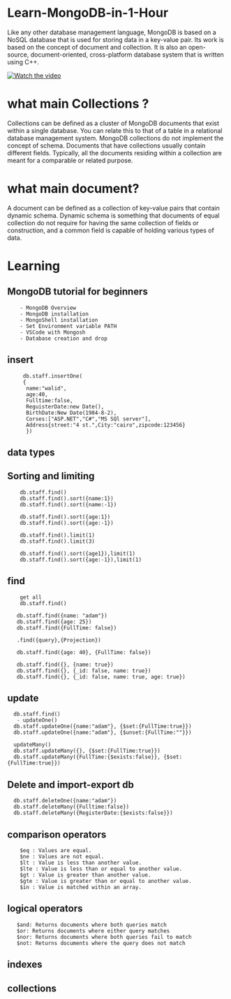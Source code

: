 # Learn-MongoDB-in-1-Hour
Like any other database management language, MongoDB is based on a NoSQL database that is used for storing data in a key-value pair. Its work is based on the concept of document and collection. It is also an open-source, document-oriented, cross-platform database system that is written using C++. 

[![Watch the video](https://img.youtube.com/vi/iLcJZ1QdE-E/0.jpg)](https://youtu.be/iLcJZ1QdE-E)

# what main Collections ?
Collections can be defined as a cluster of MongoDB documents that exist within a single database. You can relate this to that of a table in a relational database management system. MongoDB collections do not implement the concept of schema. Documents that have collections usually contain different fields. Typically, all the documents residing within a collection are meant for a comparable or related purpose.

# what main document?
A document can be defined as a collection of key-value pairs that contain dynamic schema. Dynamic schema is something that documents of equal collection do not require for having the same collection of fields or construction, and a common field is capable of holding various types of data.

# Learning 

## MongoDB tutorial for beginners
        - MongoDB Overview
        - MongoDB installation 
        - MongoShell installation
        - Set Environment variable PATH
        - VSCode with Mongosh
        - Database creation and drop

## insert
         db.staff.insertOne(
         {
          name:"walid",
          age:40,
          Fulltime:false,
          ReguisterDate:new Date(),
          BirthDate:New Date(1984-8-2),
          Corses:["ASP.NET","C#","MS SQl server"],
          Address{street:"4 st.",City:"cairo",zipcode:123456}
          })
## data types
## Sorting and limiting

        db.staff.find()
        db.staff.find().sort({name:1})
        db.staff.find().sort({name:-1})

        db.staff.find().sort({age:1})
        db.staff.find().sort({age:-1})

        db.staff.find().limit(1)
        db.staff.find().limit(3)

        db.staff.find().sort({age1}),limit(1)
        db.staff.find().sort({age:-1}),limit(1)
        
## find
        get all 
        db.staff.find() 

       db.staff.find({name: "adam"})
       db.staff.find({age: 25})
       db.staff.find({FullTime: false})

       .find({query},{Projection})

       db.staff.find({age: 40}, {FullTime: false})

       db.staff.find({}, {name: true})
       db.staff.find({}, {_id: false, name: true})
       db.staff.find({}, {_id: false, name: true, age: true})

## update
      db.staff.find()
       - updateOne()
      db.staff.updateOne({name:"adam"}, {$set:{FullTime:true}})
      db.staff.updateOne({name:"adam"}, {$unset:{FullTime:""}})

      updateMany()
      db.staff.updateMany({}, {$set:{FullTime:true}})
      db.staff.updateMany({FullTime:{$exists:false}}, {$set:{FullTime:true}})
      
## Delete and import-export db
      db.staff.deleteOne({name:"adam"})
      db.staff.deleteMany({Fulltime:false})
      db.staff.deleteMany({RegisterDate:{$exists:false}})
      
## comparison operators
        $eq : Values are equal.
        $ne : Values are not equal.
        $lt : Value is less than another value.
        $lte : Value is less than or equal to another value.
        $gt : Value is greater than another value.
        $gte : Value is greater than or equal to another value.
        $in : Value is matched within an array.
        
## logical operators
       $and: Returns documents where both queries match
       $or: Returns documents where either query matches
       $nor: Returns documents where both queries fail to match
       $not: Returns documents where the query does not match
       
## indexes
## collections



